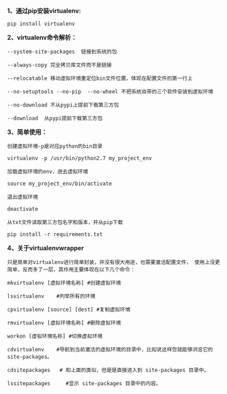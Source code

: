 **1、通过pip安装virtualenv:**
  
    pip install virtualenv
 
**2、virtualenv命令解析：**
  
    --system-site-packages  链接到系统的包

    --always-copy 完全拷贝库文件而不是链接

    --relocatable 移动虚拟环境重定位bin文件位置，体现在配置文件的第一行上

    --no-setuptools --no-pip  --no-wheel 不把系统自带的三个软件安装到虚拟环境

    --no-download 不从pypi上提前下载第三方包

    --download  从pypi提前下载第三方包
  
**3、简单使用：**
  
    创建虚拟环境-p是对应python的bin目录
    
    virtualenv -p /usr/bin/python2.7 my_project_env
    
    加载虚拟环境的env，进去虚拟环境
    
    source my_project_env/bin/activate
    
    退出虚拟环境
    
    deactivate
    
    从txt文件读取第三方包名字和版本，并从pip下载
  
    pip install -r requirements.txt
    
**4、关于virtualenvwrapper**
  
    只是简单对virtualenv进行简单封装，并没有很大用途，也需要激活配置文件， 使用上没更简单，反而多了一层，其作用主要体现在以下几个命令：
    
    mkvirtualenv [虚拟环境名称] #创建虚拟环境

    lsvirtualenv    #列举所有的环境

    cpvirtualenv [source] [dest] #复制虚拟环境

    rmvirtualenv [虚拟环境名称] #删除虚拟环境

    workon [虚拟环境名称] #切换虚拟环境

    cdvirtualenv    #导航到当前激活的虚拟环境的目录中，比如说这样您就能够浏览它的 site-packages。

    cdsitepackages   # 和上面的类似，但是是直接进入到 site-packages 目录中。

    lssitepackages     #显示 site-packages 目录中的内容。
  
